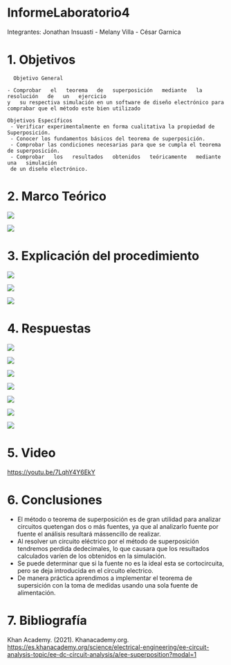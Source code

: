 # InformeLaboratorio4

Integrantes: Jonathan Insuasti - Melany  Villa - César Garnica 

# 1. Objetivos 
      Objetivo General
     
    - Comprobar   el   teorema   de   superposición   mediante   la   resolución   de   un   ejercicio 
    y   su respectiva simulación en un software de diseño electrónico para comprabar que el método este bien utilizado
    
    Objetivos Específicos
     - Verificar experimentalmente en forma cualitativa la propiedad de Superposición.
     - Conocer los fundamentos básicos del teorema de superposición.
     - Comprobar las condiciones necesarias para que se cumpla el teorema de superposición.
     - Comprobar   los   resultados   obtenidos   teóricamente   mediante   una   simulación  
     de un diseño electrónico.

    
# 2. Marco Teórico

![](https://github.com/mjvilla1/ImagenesLab4/blob/main/Tabla%20de%20Materiales.PNG)

![](https://github.com/mjvilla1/ImagenesLab4/blob/main/Teorema%20de%20superposici%C3%B3n.PNG)

# 3. Explicación  del procedimiento

![](https://github.com/mjvilla1/ImagenesLab4/blob/main/Eje%20t.jpeg)

![](https://github.com/mjvilla1/ImagenesLab4/blob/main/EJ%20V1%3D0.jpeg)

![](https://github.com/mjvilla1/ImagenesLab4/blob/main/EJ%20V2%3D0.jpeg)

#  4. Respuestas 

![](https://github.com/mjvilla1/ImagenesLab4/blob/main/Eje%201.jpeg)

![](https://github.com/mjvilla1/ImagenesLab4/blob/main/Eje%202.jpeg)

![](https://github.com/mjvilla1/ImagenesLab4/blob/main/Eje%201%201.jpeg)

![](https://github.com/mjvilla1/ImagenesLab4/blob/main/Eje%203.jpeg)

![](https://github.com/mjvilla1/ImagenesLab4/blob/main/Eje%203%201.jpeg)

![](https://github.com/mjvilla1/ImagenesLab4/blob/main/R%201.jpeg)

![](https://github.com/mjvilla1/ImagenesLab4/blob/main/R2.jpeg)

# 5. Video

https://youtu.be/7LqhY4Y6EkY

# 6. Conclusiones

- El método o teorema de superposición es de gran utilidad para analizar circuitos quetengan dos o más fuentes, 
ya que al analizarlo fuente por fuente el análisis resultará mássencillo de realizar.
- Al resolver un circuito eléctrico por el método de superposición tendremos perdida dedecimales,
lo que causara que los resultados calculados varíen de los obtenidos en la simulación. 
- Se puede determinar que si la fuente no es la ideal esta se cortocircuita, pero se deja introducida
 en el circuito electrico.
 - De manera práctica aprendimos a implementar el teorema de supersición con la toma de medidas usando una sola 
 fuente de alimentación.


# 7. Bibliografía 

Khan Academy. (2021). Khanacademy.org. https://es.khanacademy.org/science/electrical-engineering/ee-circuit-analysis-topic/ee-dc-circuit-analysis/a/ee-superposition?modal=1



